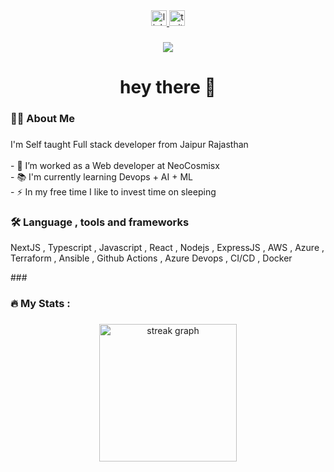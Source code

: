 <div align="center">
  <a href="https://www.linkedin.com/in/gopal-soniepic/" target="_blank">
    <img src="https://img.shields.io/static/v1?message=LinkedIn&logo=linkedin&label=&color=0077B5&logoColor=white&labelColor=&style=for-the-badge" height="25" alt="linkedin logo"  />
  </a>
  <a href="https://x.com/gopalroar" target="_blank">
    <img src="https://img.shields.io/static/v1?message=Twitter&logo=twitter&label=&color=1DA1F2&logoColor=white&labelColor=&style=for-the-badge" height="25" alt="twitter logo"  />
  </a>
</div>

###

<div align="center">
  <img src="https://visitor-badge.laobi.icu/badge?page_id=gopalepic.gopalepic&"  />
</div>

###

<h1 align="center">hey there 👋</h1>

###

<h3 align="left">👩‍💻  About Me</h3>

###

<p align="left">I'm Self taught Full stack developer  from Jaipur Rajasthan<br><br>- 🔭 I’m worked as  a Web developer at NeoCosmisx<br>- 📚 I'm currently learning Devops + AI + ML <br>- ⚡ In my free time I like to invest time on sleeping </p>

###

<h3 align="left">🛠 Language , tools and frameworks</h3>
<p > NextJS , Typescript , Javascript , React , Nodejs , ExpressJS , AWS , Azure , Terraform , Ansible , Github Actions , Azure Devops , CI/CD , Docker </p>
###

<h3 align="left">🔥   My Stats :</h3>

###

<div align="center">
  <img src="https://streak-stats.demolab.com?user=gopalepic&locale=en&mode=daily&theme=dark&hide_border=false&border_radius=5&order=3" height="220" alt="streak graph"  />
</div>

###
